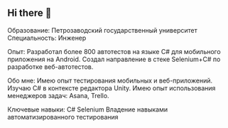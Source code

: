 ## Hi there 👋
Образование: Петрозаводский государственный университет Специальность: Инженер

Опыт: Разработал более 800 автотестов на языке C# для мобильного приложения на Android. Создал направление в стеке Selenium+C# по разработке веб-автотестов.

Обо мне: Имею опыт тестирования мобильных и веб-приложений. Изучаю C# в контексте редактора Unity. Имею опыт использования менеджеров задач: Asana, Trello.

Ключевые навыки: C# Selenium Владение навыками автоматизированного тестирования
